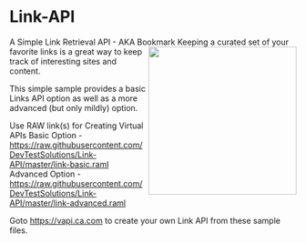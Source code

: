 Link-API
========

A Simple Link Retrieval API - AKA Bookmark
<img align="right" height="260" src="https://raw.githubusercontent.com/DevTestSolutions/Link-API/master/Puzzle.png">
Keeping a curated set of your favorite links is a great way to keep track of interesting sites and content.

This simple sample provides a basic Links API option as well as a more advanced (but only mildly) option.

Use RAW link(s) for Creating Virtual APIs
Basic Option - https://raw.githubusercontent.com/DevTestSolutions/Link-API/master/link-basic.raml
Advanced Option - https://raw.githubusercontent.com/DevTestSolutions/Link-API/master/link-advanced.raml

Goto https://vapi.ca.com to create your own Link API from these sample files.
